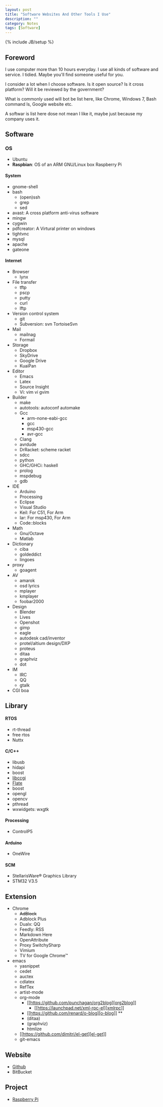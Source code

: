 ```yaml
---
layout: post
title: "Software Websites And Other Tools I Use"
description: ""
category: Notes
tags: [Software]
---
```

{% include JB/setup %}

## Foreword
I use computer more than 10 hours everyday. I use all kinds of software and service. I tidied. Maybe you'll find someone useful for you.

I consider a lot when I choose software. Is it open source? Is it cross platform? Will it be reviewed by the government?

What is commonly used will bot be list here, like Chrome, Windows 7, Bash command ls, Google website etc.

A softwar is list here dose not mean I like it, maybe just because my company uses it.

## Software
### OS 
- Ubuntu
- **Raspbian**: OS of an ARM GNU/Linux box Raspberry Pi

#### System
- gnome-shell
- bash
  + (open)ssh
  + grep
  + sed
- avast: A cross platform anti-virus software
- mingw
- cygwin
- pdfcreator: A Virtural printer on windows
- tightvnc
- mysql
- apache
- gateone

#### Internet
- Browser
  + lynx
- File transfer
  + tftp
  + pscp
  + putty
  + curl
  + lftp
- Version control system
  + git 
  + Subversion: svn TortoiseSvn
- Mail
  + mailnag
  + Formail
- Storage
  + Dropbox
  + SkyDrive
  + Google Drive
  + KuaiPan
- Editor
  + Emacs
  + Latex
  + Source Insight
  + Vi: vim vi gvim
- Builder
  + make
  + autotools: autoconf automake
  + Gcc
    * arm-none-eabi-gcc
    * gcc
    * msp430-gcc
    * avr-gcc
  + Clang
  + avrdude
  + DrRacket: scheme racket
  + sdcc
  + python
  + GHC/GHCi: haskell
  + prolog
  + mspdebug
  + gdb
- IDE
  + Arduino
  + Processing
  + Eclipse
  + Visual Studio
  + Keil: For C51, For Arm
  + Iar: For msp430, For Arm
  + Code::blocks
- Math
  + Gnu/Octave
  + Matlab
- Dictionary
  + ciba
  + goldeddict
  + lingoes
- proxy
  + goagent
- AV
  + amarok
  + osd lyrics
  + mplayer
  + kmplayer
  + foobar2000
- Design
  + Blender
  + Lives
  + Openshot
  + gimp
  + eagle
  + autodesk cad/inventor 
  + protel/altium design/DXP 
  + proteus
  + ditaa
  + graphviz  
  + dot
- IM
  + IRC
  + QQ
  + gtalk
- CGI
  boa

## Library
#### RTOS
- rt-thread
- free rtos
- Nuttx
#### C/C++
- libusb
- hidapi
- boost
- [libccgi](http://libccgi.sourceforge.net/)
- [Flate](http://flate.dead-inside.org/)
- boost
- opengl
- opencv
- pthread
- wxwidgets: wxgtk
#### Processing
- ControlP5
#### Arduino
- OneWire
#### SCM
- StellarisWare® Graphics Library
- STM32 V3.5

## Extension
- Chrome
  + ~~AdBlock~~
  + Adblock Plus
  + Dualx: QQ
  + Feedly: RSS
  + Markdown Here
  + OpenAttribute
  + Proxy SwitchySharp
  + Vimium
  + TV for Google Chrome™
- emacs
  + yasnippet
  + cedet
  + auctex
  + cdlatex
  + RefTex
  + artist-mode
  + org-mode
    * [[https://github.com/punchagan/org2blog][org2blog]]
      - [[https://launchpad.net/xml-rpc-el][xmlrpc]]
    * [[https://github.com/renard/o-blog][o-blog]] **
    * (ditaa)
    * (graphviz)
    * htmlize
  + [[https://github.com/dimitri/el-get][el-get]]
  + git-emacs

## Website
- [Github](https://github.com/)
- BitBucket

## Project
- [Raspberry Pi](http://www.raspberrypi.org/)

